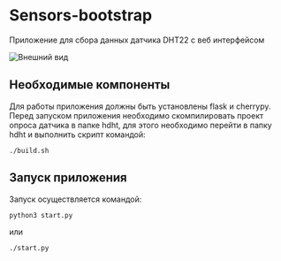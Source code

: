 # Sensors-bootstrap

Приложение для сбора данных датчика DHT22 с веб интерфейсом

![Внешний вид](preview.png)

## Необходимые компоненты
Для работы приложения должны быть установлены flask и cherrypy.
Перед запуском приложения необходимо скомпилировать проект опроса датчика в папке hdht, для этого необходимо перейти в папку hdht и 
выполнить скрипт командой:
```
./build.sh
```

## Запуск приложения

Запуск осуществляется командой:
```
python3 start.py
```
или 
```
./start.py
```


